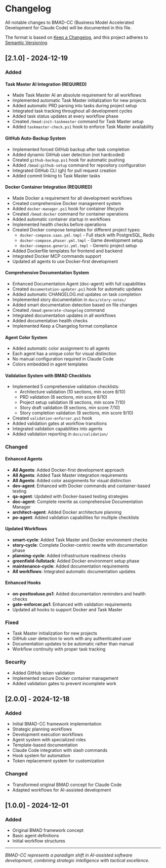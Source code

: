 # Changelog

All notable changes to BMAD-CC (Business Model Accelerated Development for Claude Code) will be documented in this file.

The format is based on [Keep a Changelog](https://keepachangelog.com/en/1.0.0/),
and this project adheres to [Semantic Versioning](https://semver.org/spec/v2.0.0.html).

## [2.1.0] - 2024-12-19

### Added

#### Task Master AI Integration (REQUIRED)
- Made Task Master AI an absolute requirement for all workflows
- Implemented automatic Task Master initialization for new projects
- Added automatic PRD parsing into tasks during project setup
- Integrated task tracking throughout all development cycles
- Added task status updates at every workflow phase
- Created `/bmad:init-taskmaster` command for Task Master setup
- Added `taskmaster-check.ps1` hook to enforce Task Master availability

#### GitHub Auto-Backup System
- Implemented forced GitHub backup after task completion
- Added dynamic GitHub user detection (not hardcoded)
- Created `github-backup.ps1` hook for automatic pushing
- Added `/bmad:github-setup` command for repository configuration
- Integrated GitHub CLI (gh) for pull request creation
- Added commit linking to Task Master tasks

#### Docker Container Integration (REQUIRED)
- Made Docker a requirement for all development workflows
- Created comprehensive Docker management system
- Added `docker-manager.ps1` hook for container lifecycle
- Created `/bmad:docker` command for container operations
- Added automatic container startup in workflows
- Implemented health checks before operations
- Created Docker compose templates for different project types:
  - `docker-compose.saas.yml.tmpl` - Full stack with PostgreSQL, Redis
  - `docker-compose.phaser.yml.tmpl` - Game development setup
  - `docker-compose.generic.yml.tmpl` - Generic project setup
- Added Dockerfile templates for frontend and backend
- Integrated Docker MCP commands support
- Updated all agents to use Docker-first development

#### Comprehensive Documentation System
- Enhanced Documentation Agent (doc-agent) with full capabilities
- Created `documentation-updater.ps1` hook for automatic updates
- Added automatic CHANGELOG.md updates on task completion
- Implemented story documentation in `docs/story-notes/`
- Added smart documentation detection based on file changes
- Created `/bmad:generate-changelog` command
- Integrated documentation updates in all workflows
- Added documentation health checks
- Implemented Keep a Changelog format compliance

#### Agent Color System
- Added automatic color assignment to all agents
- Each agent has a unique color for visual distinction
- No manual configuration required in Claude Code
- Colors embedded in agent templates

#### Validation System with BMAD Checklists
- Implemented 5 comprehensive validation checklists:
  - Architecture validation (10 sections, min score 8/10)
  - PRD validation (8 sections, min score 8/10)
  - Project setup validation (6 sections, min score 7/10)
  - Story draft validation (8 sections, min score 7/10)
  - Story completion validation (8 sections, min score 9/10)
- Created `validation-enforcer.ps1` hook
- Added validation gates at workflow transitions
- Integrated validation capabilities into agents
- Added validation reporting in `docs/validation/`

### Changed

#### Enhanced Agents
- **All Agents**: Added Docker-first development approach
- **All Agents**: Added Task Master integration requirements
- **All Agents**: Added color assignments for visual distinction
- **dev-agent**: Enhanced with Docker commands and container-based testing
- **qa-agent**: Updated with Docker-based testing strategies
- **doc-agent**: Complete rewrite as comprehensive Documentation Manager
- **architect-agent**: Added Docker architecture planning
- **po-agent**: Added validation capabilities for multiple checklists

#### Updated Workflows
- **smart-cycle**: Added Task Master and Docker environment checks
- **story-cycle**: Complete Docker-centric rewrite with documentation phase
- **planning-cycle**: Added infrastructure readiness checks
- **greenfield-fullstack**: Added Docker environment setup phase
- **maintenance-cycle**: Added documentation requirements
- **All workflows**: Integrated automatic documentation updates

#### Enhanced Hooks
- **on-posttooluse.ps1**: Added documentation reminders and health checks
- **gate-enforcer.ps1**: Enhanced with validation requirements
- Updated all hooks to support Docker and Task Master

### Fixed
- Task Master initialization for new projects
- GitHub user detection to work with any authenticated user
- Documentation updates to be automatic rather than manual
- Workflow continuity with proper task tracking

### Security
- Added GitHub token validation
- Implemented secure Docker container management
- Added validation gates to prevent incomplete work

## [2.0.0] - 2024-12-18

### Added
- Initial BMAD-CC framework implementation
- Strategic planning workflows
- Development execution workflows
- Agent system with specialized roles
- Template-based documentation
- Claude Code integration with slash commands
- Hook system for automation
- Token replacement system for customization

### Changed
- Transformed original BMAD concept for Claude Code
- Adapted workflows for AI-assisted development

## [1.0.0] - 2024-12-01

### Added
- Original BMAD framework concept
- Basic agent definitions
- Initial workflow structures

---

*BMAD-CC represents a paradigm shift in AI-assisted software development, combining strategic intelligence with tactical excellence.*